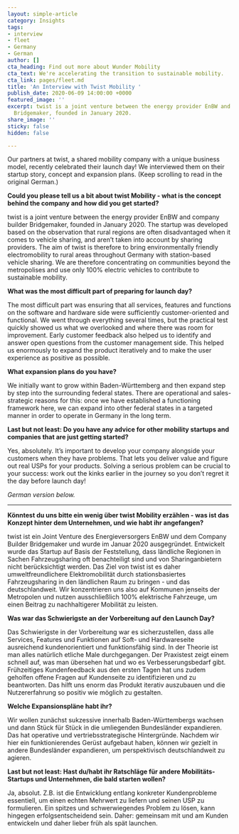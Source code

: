 ```yaml
---
layout: simple-article
category: Insights
tags:
- interview
- fleet
- Germany
- German
author: []
cta_heading: Find out more about Wunder Mobility
cta_text: We're accelerating the transition to sustainable mobility.
cta_link: pages/fleet.md
title: 'An Interview with Twist Mobility '
publish_date: 2020-06-09 14:00:00 +0000
featured_image: ''
excerpt: twist is a joint venture between the energy provider EnBW and company builder
  Bridgemaker, founded in January 2020.
share_image: ''
sticky: false
hidden: false

---
```

Our partners at twist, a shared mobility company with a unique business model, recently celebrated their launch day! We interviewed them on their startup story, concept and expansion plans. (Keep scrolling to read in the original German.)

**Could you please tell us a bit about twist Mobility - what is the concept behind the company and how did you get started?**

twist is a joint venture between the energy provider EnBW and company builder Bridgemaker, founded in January 2020. The startup was developed based on the observation that rural regions are often disadvantaged when it comes to vehicle sharing, and aren’t taken into account by sharing providers. The aim of twist is therefore to bring environmentally friendly electromobility to rural areas throughout Germany with station-based vehicle sharing. We are therefore concentrating on communities beyond the metropolises and use only 100% electric vehicles to contribute to sustainable mobility.

**What was the most difficult part of preparing for launch day?**

The most difficult part was ensuring that all services, features and functions on the software and hardware side were sufficiently customer-oriented and functional. We went through everything several times, but the practical test quickly showed us what we overlooked and where there was room for improvement. Early customer feedback also helped us to identify and answer open questions from the customer management side. This helped us enormously to expand the product iteratively and to make the user experience as positive as possible.

**What expansion plans do you have?**

We initially want to grow within Baden-Württemberg and then expand step by step into the surrounding federal states. There are operational and sales-strategic reasons for this: once we have established a functioning framework here, we can expand into other federal states in a targeted manner in order to operate in Germany in the long term.

**Last but not least: Do you have any advice for other mobility startups and companies that are just getting started?**

Yes, absolutely. It’s important to develop your company alongside your customers when they have problems. That lets you deliver value and figure out real USPs for your products. Solving a serious problem can be crucial to your success: work out the kinks earlier in the journey so you don’t regret it the day before launch day!

_German version below._

***

**Könntest du uns bitte ein wenig über twist Mobility erzählen - was ist das Konzept hinter dem Unternehmen, und wie habt ihr angefangen?**

twist ist ein Joint Venture des Energieversorgers EnBW und dem Company Builder Bridgemaker und wurde im Januar 2020 ausgegründet. Entwickelt wurde das Startup auf Basis der Feststellung, dass ländliche Regionen in Sachen Fahrzeugsharing oft benachteiligt sind und von Sharinganbietern nicht berücksichtigt werden. Das Ziel von twist ist es daher umweltfreundlichere Elektromobilität durch stationsbasiertes Fahrzeugsharing in den ländlichen Raum zu bringen - und das deutschlandweit. Wir konzentrieren uns also auf Kommunen jenseits der Metropolen und nutzen ausschließlich 100% elektrische Fahrzeuge, um einen Beitrag zu nachhaltigerer Mobilität zu leisten.

**Was war das Schwierigste an der Vorbereitung auf den Launch Day?**

Das Schwierigste in der Vorbereitung war es sicherzustellen, dass alle Services, Features und Funktionen auf Soft- und Hardwareseite ausreichend kundenorientiert und funktionsfähig sind. In der Theorie ist man alles natürlich etliche Male durchgegangen. Der Praxistest zeigt einem schnell auf, was man übersehen hat und wo es Verbesserungsbedarf gibt. Frühzeitiges Kundenfeedback aus den ersten Tagen hat uns zudem geholfen offene Fragen auf Kundenseite zu identifizieren und zu beantworten. Das hilft uns enorm das Produkt iterativ auszubauen und die Nutzererfahrung so positiv wie möglich zu gestalten.

**Welche Expansionspläne habt ihr?**

Wir wollen zunächst sukzessive innerhalb Baden-Württembergs wachsen und dann Stück für Stück in die umliegenden Bundesländer expandieren. Das hat operative und vertriebsstrategische Hintergründe. Nachdem wir hier ein funktionierendes Gerüst aufgebaut haben, können wir gezielt in andere Bundesländer expandieren, um perspektivisch deutschlandweit zu agieren.

**Last but not least: Hast du/habt ihr Ratschläge für andere Mobilitäts-Startups und Unternehmen, die bald starten wollen?**

Ja, absolut. Z.B. ist die Entwicklung entlang konkreter Kundenprobleme essentiell, um einen echten Mehrwert zu liefern und seinen USP zu formulieren. Ein spitzes und schwerwiegendes Problem zu lösen, kann hingegen erfolgsentscheidend sein. Daher: gemeinsam mit und am Kunden entwickeln und daher lieber früh als spät launchen.